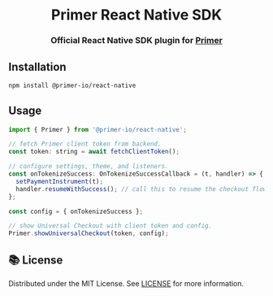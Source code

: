 <h1 align="center"> Primer React Native SDK</h1>

<h3 align="center">

Official React Native SDK plugin for [Primer](https://primer.io)

</h3>

## Installation

```sh
npm install @primer-io/react-native
```

## Usage

```js
import { Primer } from '@primer-io/react-native';

// fetch Primer client token from backend.
const token: string = await fetchClientToken();

// configure settings, theme, and listeners.
const onTokenizeSuccess: OnTokenizeSuccessCallback = (t, handler) => {
  setPaymentInstrument(t);
  handler.resumeWithSuccess(); // call this to resume the checkout flow.
};

const config = { onTokenizeSuccess };

// show Universal Checkout with client token and config.
Primer.showUniversalCheckout(token, config);
```

## 📚 License

Distributed under the MIT License. See [LICENSE](./LICENSE) for more information.
